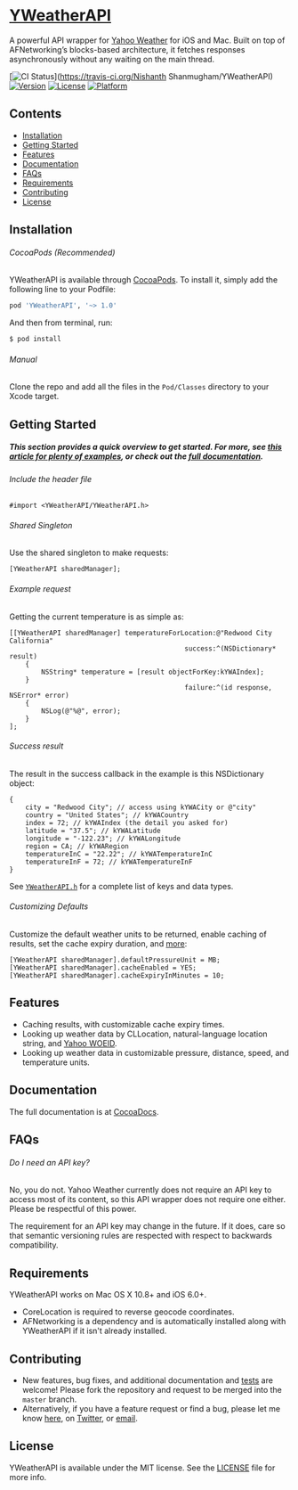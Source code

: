 # [YWeatherAPI](http://cocoadocs.org/docsets/YWeatherAPI/)

A powerful API wrapper for [Yahoo Weather](https://developer.yahoo.com/weather/) for iOS and Mac. Built on top of AFNetworking’s blocks-based architecture, it fetches responses asynchronously without any waiting on the main thread.

[![CI Status](http://img.shields.io/travis/nishanths/YWeatherAPI.svg?style=flat)](https://travis-ci.org/Nishanth Shanmugham/YWeatherAPI)
[![Version](https://img.shields.io/cocoapods/v/YWeatherAPI.svg?style=flat)](http://cocoapods.org/pods/YWeatherAPI)
[![License](https://img.shields.io/cocoapods/l/YWeatherAPI.svg?style=flat)](http://cocoapods.org/pods/YWeatherAPI)
[![Platform](https://img.shields.io/cocoapods/p/YWeatherAPI.svg?style=flat)](http://cocoapods.org/pods/YWeatherAPI)

## Contents

* [Installation](https://github.com/nishanths/YWeatherAPI#installation)
* [Getting Started](https://github.com/nishanths/YWeatherAPI#getting-started)
* [Features](https://github.com/nishanths/YWeatherAPI#features)
* [Documentation](https://github.com/nishanths/YWeatherAPI#documentation)
* [FAQs](https://github.com/nishanths/YWeatherAPI#faqs)
* [Requirements](https://github.com/nishanths/YWeatherAPI#requirements)
* [Contributing](https://github.com/nishanths/YWeatherAPI#contributing)
* [License](https://github.com/nishanths/YWeatherAPI#license)


## Installation

###### CocoaPods (Recommended)

YWeatherAPI is available through [CocoaPods](http://cocoapods.org). To install it, simply add the following line to your Podfile:

```ruby
pod 'YWeatherAPI', '~> 1.0'
```

And then from terminal, run:

```bash
$ pod install
```

###### Manual

Clone the repo and add all the files in the `Pod/Classes` directory to your Xcode target.


## Getting Started

##### This section provides a quick overview to get started. For more, see [this article for plenty of examples](http://nishanths.svbtle.com/getting-started-with-yweather), or check out the [full documentation](https://github.com/nishanths/YWeatherAPI#documentation).

###### Include the header file

```
#import <YWeatherAPI/YWeatherAPI.h>
``` 

###### Shared Singleton

Use the shared singleton to make requests:

```obj-c
[YWeatherAPI sharedManager];
``` 

###### Example request

Getting the current temperature is as simple as:

```obj-c
[[YWeatherAPI sharedManager] temperatureForLocation:@"Redwood City California"
                                            success:^(NSDictionary* result)
    {
        NSString* temperature = [result objectForKey:kYWAIndex]; 
    }
                                            failure:^(id response, NSError* error)
    {
        NSLog(@"%@", error);
    }
];
```

###### Success result 
The result in the success callback in the example is this NSDictionary object:

```obj-c
{
    city = "Redwood City"; // access using kYWACity or @"city"
    country = "United States"; // kYWACountry
    index = 72; // kYWAIndex (the detail you asked for)
    latitude = "37.5"; // kYWALatitude 
    longitude = "-122.23"; // kYWALongitude
    region = CA; // kYWARegion
    temperatureInC = "22.22"; // kYWATemperatureInC
    temperatureInF = 72; // kYWATemperatureInF
}
```

See [`YWeatherAPI.h`](https://github.com/nishanths/YWeatherAPI/blob/master/Pod/Classes/YWeatherAPI.h) for a complete list of keys and data types.


###### Customizing Defaults

Customize the default weather units to be returned, enable caching of results, set the cache expiry duration, and [more](http://nishanths.svbtle.com/getting-started-with-yweather):

```obj-c
[YWeatherAPI sharedManager].defaultPressureUnit = MB;
[YWeatherAPI sharedManager].cacheEnabled = YES;
[YWeatherAPI sharedManager].cacheExpiryInMinutes = 10;
```

## Features

* Caching results, with customizable cache expiry times.
* Looking up weather data by CLLocation, natural-language location string, and [Yahoo WOEID](https://developer.yahoo.com/geo/geoplanet/guide/concepts.html).
* Looking up weather data in customizable pressure, distance, speed, and temperature units.


## Documentation

The full documentation is at [CocoaDocs](http://cocoadocs.org/docsets/YWeatherAPI/1.0.0/Classes/YWeatherAPI.html).

## FAQs

###### Do I need an API key?

No, you do not. Yahoo Weather currently does not require an API key to access most of its content, so this API wrapper does not require one either. Please be respectful of this power. 

The requirement for an API key may change in the future. If it does, care so that semantic versioning rules are respected with respect to backwards compatibility.


## Requirements

YWeatherAPI works on Mac OS X 10.8+ and iOS 6.0+. 

* CoreLocation is required to reverse geocode coordinates. 
* AFNetworking is a dependency and is automatically installed along with YWeatherAPI if it isn't already installed.

## Contributing

* New features, bug fixes, and additional documentation and [tests](https://github.com/nishanths/YWeatherAPI/tree/master/Example/Tests) are welcome! Please fork the repository and request to be merged into the `master` branch.
* Alternatively, if you have a feature request or find a bug, please let me know [here](https://github.com/nishanths/YWeatherAPI/issues), on [Twitter](https://twitter.com/nshanmugham), or [email](mailto:nishanth.gerrard@gmail.com).

## License

YWeatherAPI is available under the MIT license. See the [LICENSE](https://github.com/nishanths/YWeatherAPI/blob/master/LICENSE) file for more info.
